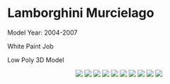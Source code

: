 # Lamborghini Murcielago 

<p>
Model Year: 2004-2007

White Paint Job

Low Poly 3D Model
</p>

<p align="center">
  <img src="https://github.com/MSkall/Models/blob/master/CSCI%20281/Car/Pictures/four_window_view.jpg">
  <img src="https://github.com/MSkall/Models/blob/master/CSCI%20281/Car/Pictures/murcielago_scene1.jpg">
  <img src="https://github.com/MSkall/Models/blob/master/CSCI%20281/Car/Pictures/murcI_persp_view.jpg">
  <img src="https://github.com/MSkall/Models/blob/master/CSCI%20281/Car/Pictures/murci_back_view.jpg">
  <img src="https://github.com/MSkall/Models/blob/master/CSCI%20281/Car/Pictures/murci_front_view.jpg">
  <img src="https://github.com/MSkall/Models/blob/master/CSCI%20281/Car/Pictures/murci_persp_back_view.jpg">
  <img src="https://github.com/MSkall/Models/blob/master/CSCI%20281/Car/Pictures/murci_side_view.jpg">
  <img src="https://github.com/MSkall/Models/blob/master/CSCI%20281/Car/Pictures/murci_top_view.jpg">
  <img src="https://github.com/MSkall/Models/blob/master/CSCI%20281/Car/Pictures/UV_snapshot5.jpg">
  <img src="https://github.com/MSkall/Models/blob/master/CSCI%20281/Car/Pictures/murcielago_texture.jpg">
</p>
